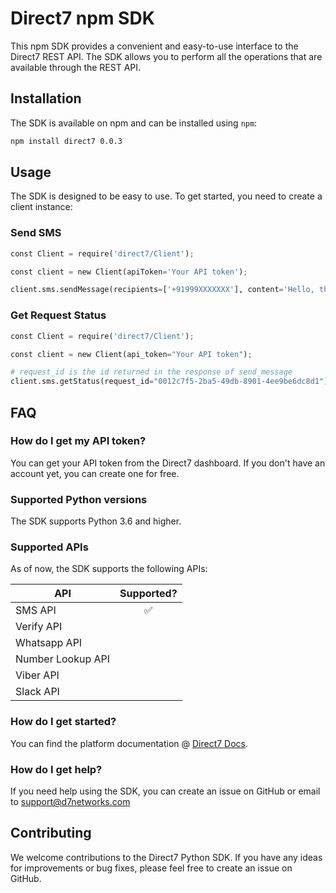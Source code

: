 
# Direct7 npm SDK

This npm SDK provides a convenient and easy-to-use interface to the Direct7 REST API. The SDK allows you to perform
all the operations that are available through the REST API.

## Installation

The SDK is available on npm and can be installed using `npm`:

```bash
npm install direct7 0.0.3
```

## Usage

The SDK is designed to be easy to use. To get started, you need to create a client instance:


### Send SMS

```python
const Client = require('direct7/Client');

const client = new Client(apiToken='Your API token');

client.sms.sendMessage(recipients=['+91999XXXXXXX'], content='Hello, this is a test message!', originator='SignOtp', reportUrl='https://the_url_to_recieve_delivery_report.com', unicode=false);
```


### Get Request Status

```python
const Client = require('direct7/Client');

const client = new Client(api_token="Your API token");

# request_id is the id returned in the response of send_message
client.sms.getStatus(request_id="0012c7f5-2ba5-49db-8901-4ee9be6dc8d1")
```
## FAQ

### How do I get my API token?

You can get your API token from the Direct7 dashboard. If you don't have an account yet, you can create one for free.

### Supported Python versions

The SDK supports Python 3.6 and higher.

### Supported APIs

As of now, the SDK supports the following APIs:

| API                    |        Supported?       |
|------------------------|:-----------------------:|
| SMS API                |            ✅           |
| Verify API             |                         |
| Whatsapp API           |                         |
| Number Lookup API      |                         |
| Viber API              |                         |
| Slack API              |                         |

### How do I get started?

You can find the platform documentation @ [Direct7 Docs](https://d7networks.com/docs/).

### How do I get help?

If you need help using the SDK, you can create an issue on GitHub or email to support@d7networks.com

## Contributing

We welcome contributions to the Direct7 Python SDK. If you have any ideas for improvements or bug fixes, please feel
free to create an issue on GitHub.
